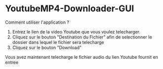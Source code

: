 # YoutubeMP4-Downloader-GUI

Comment utiliser l'application ?

1) Entrez le lien de la video Youtube que vous voulez telecharger.
2) Cliquez sur le bouton "Destination du Fichier" afin de selectionner le dossier dans lequel le fichier sera telecharge
3) Cliquez sur le bouton "Download" 

Vous avez maintenant telecharge le fichier audio du lien Youtube fournit en entree
